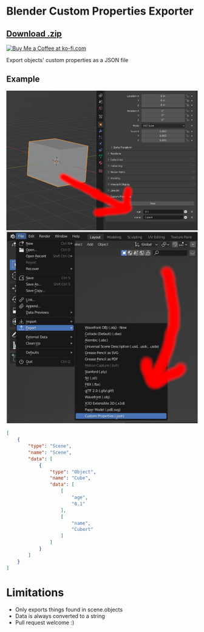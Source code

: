 # Blender Custom Properties Exporter
## [Download .zip](https://github.com/sjkillen/blender-export-custom-properties/releases/download/0.01/export-scene-custom-props-blender-addon.zip)
<a href='https://ko-fi.com/I2I57UQ7M' target='_blank'><img height='36' style='border:0px;height:36px;' src='https://cdn.ko-fi.com/cdn/kofi2.png?v=3' border='0' alt='Buy Me a Coffee at ko-fi.com' /></a>


Export objects' custom properties as a JSON file

## Example

![Cubert](./img/cubert.png)
![export location](./img/location.png)

```json
[
    {
        "type": "Scene",
        "name": "Scene",
        "data": [
            {
                "type": "Object",
                "name": "Cube",
                "data": [
                    [
                        "age",
                        "0.1"
                    ],
                    [
                        "name",
                        "Cubert"
                    ]
                ]
            }
        ]
    }
]
```

# Limitations
- Only exports things found in scene.objects
- Data is always converted to a string
- Pull request welcome :)
